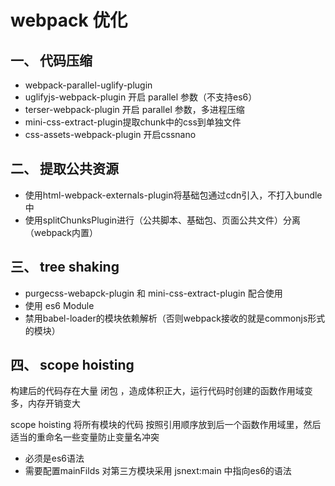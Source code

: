 # webpack 优化

## 一、 代码压缩
- webpack-parallel-uglify-plugin
- uglifyjs-webpack-plugin 开启 parallel 参数（不支持es6）
- terser-webpack-plugin 开启 parallel 参数，多进程压缩
- mini-css-extract-plugin提取chunk中的css到单独文件
- css-assets-webpack-plugin 开启cssnano

## 二、 提取公共资源
- 使用html-webpack-externals-plugin将基础包通过cdn引入，不打入bundle中
- 使用splitChunksPlugin进行（公共脚本、基础包、页面公共文件）分离（webpack内置）
  
## 三、 tree shaking
- purgecss-webapck-plugin 和 mini-css-extract-plugin 配合使用
- 使用 es6 Module
- 禁用babel-loader的模块依赖解析（否则webpack接收的就是commonjs形式的模块）

## 四、 scope hoisting
构建后的代码存在大量 闭包 ，造成体积正大，运行代码时创建的函数作用域变多，内存开销变大

scope hoisting 将所有模块的代码 按照引用顺序放到后一个函数作用域里，然后适当的重命名一些变量防止变量名冲突
- 必须是es6语法
- 需要配置mainFilds 对第三方模块采用 jsnext:main 中指向es6的语法
